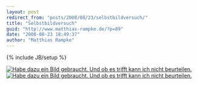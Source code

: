 ```yaml
---
layout: post
redirect_from: "posts/2008/08/23/selbstbildversuch/"
title: "Selbstbildversuch"
guid: "http://www.matthias-rampke.de/?p=89"
date: "2008-08-23 18:49:37"
author: "Matthias Rampke"
---
```

{% include JB/setup %}

<a href="http://www.faceyourmanga.com/"><img src="http://www.matthias-rampke.de/wp-content/uploads/2008/08/avatar-klein.jpg" alt="Habe dazu ein Bild gebraucht. Und ob es trifft kann ich nicht beurteilen." class="alignnone size-full wp-image-90"  /></a>
<a href="http://www.faceyourmanga.com/"><img src="http://www.matthias-rampke.de/wp-content/uploads/2008/08/avatar-klein.jpg" alt="Habe dazu ein Bild gebraucht. Und ob es trifft kann ich nicht beurteilen." class="alignnone size-full wp-image-90"  /></a>

